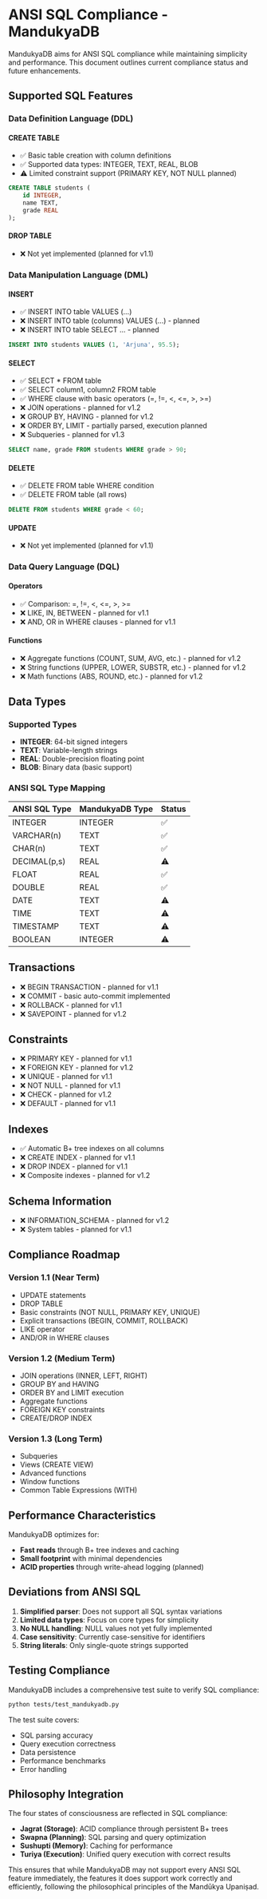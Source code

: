 # ANSI SQL Compliance - MandukyaDB

MandukyaDB aims for ANSI SQL compliance while maintaining simplicity and performance. This document outlines current compliance status and future enhancements.

## Supported SQL Features

### Data Definition Language (DDL)

#### CREATE TABLE
- ✅ Basic table creation with column definitions
- ✅ Supported data types: INTEGER, TEXT, REAL, BLOB
- ⚠️  Limited constraint support (PRIMARY KEY, NOT NULL planned)

```sql
CREATE TABLE students (
    id INTEGER,
    name TEXT,
    grade REAL
);
```

#### DROP TABLE
- ❌ Not yet implemented (planned for v1.1)

### Data Manipulation Language (DML)

#### INSERT
- ✅ INSERT INTO table VALUES (...)
- ❌ INSERT INTO table (columns) VALUES (...) - planned
- ❌ INSERT INTO table SELECT ... - planned

```sql
INSERT INTO students VALUES (1, 'Arjuna', 95.5);
```

#### SELECT
- ✅ SELECT * FROM table
- ✅ SELECT column1, column2 FROM table  
- ✅ WHERE clause with basic operators (=, !=, <, <=, >, >=)
- ❌ JOIN operations - planned for v1.2
- ❌ GROUP BY, HAVING - planned for v1.2
- ❌ ORDER BY, LIMIT - partially parsed, execution planned
- ❌ Subqueries - planned for v1.3

```sql
SELECT name, grade FROM students WHERE grade > 90;
```

#### DELETE
- ✅ DELETE FROM table WHERE condition
- ✅ DELETE FROM table (all rows)

```sql
DELETE FROM students WHERE grade < 60;
```

#### UPDATE
- ❌ Not yet implemented (planned for v1.1)

### Data Query Language (DQL)

#### Operators
- ✅ Comparison: =, !=, <, <=, >, >=
- ❌ LIKE, IN, BETWEEN - planned for v1.1
- ❌ AND, OR in WHERE clauses - planned for v1.1

#### Functions
- ❌ Aggregate functions (COUNT, SUM, AVG, etc.) - planned for v1.2
- ❌ String functions (UPPER, LOWER, SUBSTR, etc.) - planned for v1.2
- ❌ Math functions (ABS, ROUND, etc.) - planned for v1.2

## Data Types

### Supported Types
- **INTEGER**: 64-bit signed integers
- **TEXT**: Variable-length strings
- **REAL**: Double-precision floating point
- **BLOB**: Binary data (basic support)

### ANSI SQL Type Mapping
| ANSI SQL Type | MandukyaDB Type | Status |
|---------------|-----------------|--------|
| INTEGER       | INTEGER         | ✅      |
| VARCHAR(n)    | TEXT            | ✅      |
| CHAR(n)       | TEXT            | ✅      |
| DECIMAL(p,s)  | REAL            | ⚠️      |
| FLOAT         | REAL            | ✅      |
| DOUBLE        | REAL            | ✅      |
| DATE          | TEXT            | ⚠️      |
| TIME          | TEXT            | ⚠️      |
| TIMESTAMP     | TEXT            | ⚠️      |
| BOOLEAN       | INTEGER         | ⚠️      |

## Transactions

- ❌ BEGIN TRANSACTION - planned for v1.1
- ❌ COMMIT - basic auto-commit implemented
- ❌ ROLLBACK - planned for v1.1
- ❌ SAVEPOINT - planned for v1.2

## Constraints

- ❌ PRIMARY KEY - planned for v1.1
- ❌ FOREIGN KEY - planned for v1.2  
- ❌ UNIQUE - planned for v1.1
- ❌ NOT NULL - planned for v1.1
- ❌ CHECK - planned for v1.2
- ❌ DEFAULT - planned for v1.1

## Indexes

- ✅ Automatic B+ tree indexes on all columns
- ❌ CREATE INDEX - planned for v1.1
- ❌ DROP INDEX - planned for v1.1
- ❌ Composite indexes - planned for v1.2

## Schema Information

- ❌ INFORMATION_SCHEMA - planned for v1.2
- ❌ System tables - planned for v1.1

## Compliance Roadmap

### Version 1.1 (Near Term)
- UPDATE statements
- DROP TABLE
- Basic constraints (NOT NULL, PRIMARY KEY, UNIQUE)
- Explicit transactions (BEGIN, COMMIT, ROLLBACK)
- LIKE operator
- AND/OR in WHERE clauses

### Version 1.2 (Medium Term)  
- JOIN operations (INNER, LEFT, RIGHT)
- GROUP BY and HAVING
- ORDER BY and LIMIT execution
- Aggregate functions
- FOREIGN KEY constraints
- CREATE/DROP INDEX

### Version 1.3 (Long Term)
- Subqueries
- Views (CREATE VIEW)
- Advanced functions
- Window functions
- Common Table Expressions (WITH)

## Performance Characteristics

MandukyaDB optimizes for:
- **Fast reads** through B+ tree indexes and caching
- **Small footprint** with minimal dependencies
- **ACID properties** through write-ahead logging (planned)

## Deviations from ANSI SQL

1. **Simplified parser**: Does not support all SQL syntax variations
2. **Limited data types**: Focus on core types for simplicity
3. **No NULL handling**: NULL values not yet fully implemented
4. **Case sensitivity**: Currently case-sensitive for identifiers
5. **String literals**: Only single-quote strings supported

## Testing Compliance

MandukyaDB includes a comprehensive test suite to verify SQL compliance:

```bash
python tests/test_mandukyadb.py
```

The test suite covers:
- SQL parsing accuracy
- Query execution correctness  
- Data persistence
- Performance benchmarks
- Error handling

## Philosophy Integration

The four states of consciousness are reflected in SQL compliance:

- **Jagrat (Storage)**: ACID compliance through persistent B+ trees
- **Swapna (Planning)**: SQL parsing and query optimization
- **Sushupti (Memory)**: Caching for performance
- **Turiya (Execution)**: Unified query execution with correct results

This ensures that while MandukyaDB may not support every ANSI SQL feature immediately, the features it does support work correctly and efficiently, following the philosophical principles of the Mandūkya Upaniṣad.